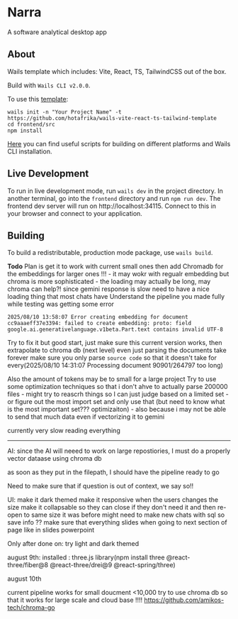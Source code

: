# Narra
A software analytical desktop app

## About

Wails template which includes: Vite, React, TS, TailwindCSS out of the box.

Build with `Wails CLI v2.0.0`.

To use this [template](https://wails.io/docs/community/templates):
```shell
wails init -n "Your Project Name" -t https://github.com/hotafrika/wails-vite-react-ts-tailwind-template
cd frontend/src
npm install
```

[Here](scripts) you can find useful scripts for building on different platforms and Wails CLI installation.

## Live Development

To run in live development mode, run `wails dev` in the project directory. In another terminal, go into the `frontend`
directory and run `npm run dev`. The frontend dev server will run on http://localhost:34115. Connect to this in your
browser and connect to your application.

## Building

To build a redistributable, production mode package, use `wails build`.



**Todo**
Plan is get it to work with current small ones then add Chromadb for the embeddings for larger ones !!!
    - it may wokr with regualr embedding but chroma is more sophisticated
    - the loading may actually be long, may chroma can help?!
since gemini response is slow need to have a nice loading thing that most chats have
Understand the pipeline you made fully
while testing was getting some error
```
2025/08/10 13:58:07 Error creating embedding for document cc9aaaeff37e3394: failed to create embedding: proto: field google.ai.generativelanguage.v1beta.Part.text contains invalid UTF-8
```

Try to fix it but good start, just make sure this current version works, then extrapolate to chroma db (next level)
even just parsing the documents take forever
make sure you only parse `source code` so that it doesn't take for every(2025/08/10 14:31:07 Processing document 90901/264797 too long)

Also the amount of tokens may be to small for a large project
Try to use some optimization techniques so that i don't ahve to actually parse 200000 files
    - might try to reascrh things so I can just judge based on a limited set
    - or figure out the most import set and only use that (but need to know what is the most important set??? optimizaiton)
    - also because i may not be able to send that much data even if vectorizing it to gemini

currently very slow reading everything





_____


AI:
since the AI will neeed to work on large repostiories, I must do a properly vector dataase using chroma db

as soon as they put in the filepath, I should have the pipeline ready to go

Need to make sure that if question is out of context, we say so!!

UI:
make it dark themed
make it responsive when the users changes the size
make it collapsable so they can close if they don't need it and then re-open to same size it was before
might need to make new chats with sql so save info ??
make sure that everything slides when going to next section of page like in slides powerpoint


Only after done on:
try light and dark themed



august 9th:
installed : three.js library(npm install three @react-three/fiber@8 @react-three/drei@9 @react-spring/three)


august 10th

current pipeline works for small doucment <10,000
try to use chroma db so that it works for large scale and cloud base  !!!!
https://github.com/amikos-tech/chroma-go



